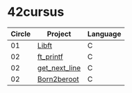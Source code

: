 # 42cursus

| Circle | Project         | Language   |
|--------|------------------|------------|
| 01     | [Libft](https://github.com/deluxeee31/Libft) | C          |
| 02     | [ft_printf](https://github.com/rjacquet31/ft_printf.git) | C          |
| 02     | [get_next_line](https://github.com/rjacquet31/get_next_line.git) | C          |
| 02     | [Born2beroot](https://github.com/rjacquet31/Born2beRoot.git) | C          |
